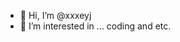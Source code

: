 - 👋 Hi, I’m @xxxeyj
- 👀 I’m interested in ... coding and etc.



<!---
xxxeyj/xxxeyj is a ✨ special ✨ repository because its `README.md` (this file) appears on your GitHub profile.
You can click the Preview link to take a look at your changes.
--->

